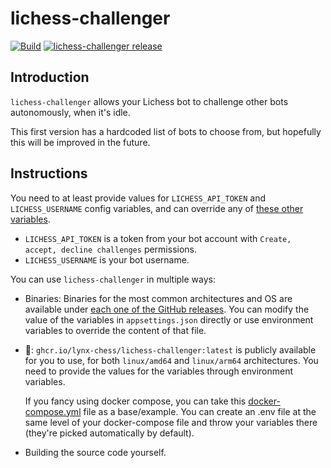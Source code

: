 # lichess-challenger

[![Build][buildlogo]][buildlink]
[![lichess-challenger release][releaselogo]][releaselink]

## Introduction

`lichess-challenger` allows your Lichess bot to challenge other bots autonomously, when it's idle.

This first version has a hardcoded list of bots to choose from, but hopefully this will be improved in the future.

## Instructions

You need to at least provide values for `LICHESS_API_TOKEN` and `LICHESS_USERNAME` config variables, and can override any of [these other variables](https://github.com/lynx-chess/lichess-challenger/blob/main/src/LichessChallenger/appsettings.json).

- `LICHESS_API_TOKEN` is a token from your bot account with `Create, accept, decline challenges` permissions.
- `LICHESS_USERNAME` is your bot username.

You can use `lichess-challenger` in multiple ways:

- Binaries: Binaries for the most common architectures and OS are available under [each one of the GitHub releases](https://github.com/lynx-chess/lichess-challenger/releases). You can modify the value of the variables in `appsettings.json` directly or use environment variables to override the content of that file.

- 🐳: `ghcr.io/lynx-chess/lichess-challenger:latest` is publicly available for you to use, for both `linux/amd64` and `linux/arm64` architectures. You need to provide the values for the variables through environment variables.

  If you fancy using docker compose, you can take this [docker-compose.yml](https://github.com/lynx-chess/lichess-challenger/blob/main/docker-compose.yml) file as a base/example. You can create an .env file at the same level of your docker-compose file and throw your variables there (they're picked automatically by default).

- Building the source code yourself.

[buildlogo]: https://github.com/lynx-chess/lichess-challenger/actions/workflows/ci.yml/badge.svg
[buildlink]: https://github.com/lynx-chess/lichess-challenger/actions/workflows/ci.yml
[releaselogo]: https://img.shields.io/github/v/release/lynx-chess/lichess-challenger
[releaselink]: https://github.com/lynx-chess/lichess-challenger/releases/latest

